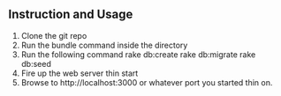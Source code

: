 Instruction and Usage
---------------------

1. Clone the git repo
2. Run the bundle command inside the directory
3. Run the following command
    rake db:create
    rake db:migrate
    rake db:seed
4. Fire up the web server thin start
5. Browse to http://localhost:3000 or whatever port you started thin on.

